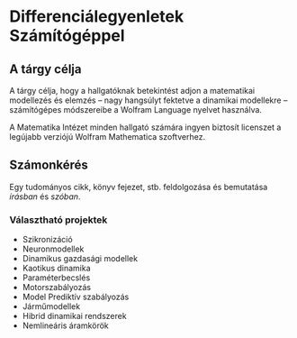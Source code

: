 # Differenciálegyenletek Számítógéppel

## A tárgy célja
A tárgy célja, hogy a hallgatóknak betekintést adjon a matematikai modellezés és elemzés &ndash; nagy hangsúlyt fektetve a dinamikai modellekre &ndash; számítógépes módszereibe a Wolfram Language nyelvet használva.

A Matematika Intézet minden hallgató számára ingyen biztosít licenszet a legújabb verziójú Wolfram Mathematica szoftverhez.

## Számonkérés
Egy tudományos cikk, könyv fejezet, stb. feldolgozása és bemutatása _írásban_ és _szóban_.

### Választható projektek

- Szikronizáció
- Neuronmodellek
- Dinamikus gazdasági modellek
- Kaotikus dinamika
- Paraméterbecslés
- Motorszabályozás
- Model Prediktív szabályozás
- Járműmodellek
- Hibrid dinamikai rendszerek
- Nemlineáris áramkörök
